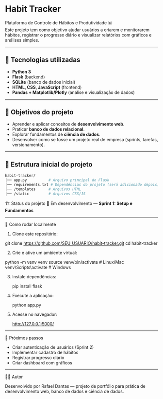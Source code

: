 # Habit Tracker

Plataforma de Controle de Hábitos e Produtividade 📊  
Este projeto tem como objetivo ajudar usuários a criarem e monitorarem hábitos, registrar o progresso diário e visualizar relatórios com gráficos e análises simples.  

---

## 🚀 Tecnologias utilizadas
- **Python 3**  
- **Flask** (backend)  
- **SQLite** (banco de dados inicial)  
- **HTML, CSS, JavaScript** (frontend)  
- **Pandas + Matplotlib/Plotly** (análise e visualização de dados)  

---

## 🎯 Objetivos do projeto
- Aprender e aplicar conceitos de **desenvolvimento web**.  
- Praticar **banco de dados relacional**.  
- Explorar fundamentos de **ciência de dados**.  
- Desenvolver como se fosse um projeto real de empresa (sprints, tarefas, versionamento).  

---

## 📂 Estrutura inicial do projeto
```bash
habit-tracker/
│── app.py          # Arquivo principal do Flask
│── requirements.txt # Dependências do projeto (será adicionado depois)
│── /templates      # Arquivos HTML
│── /static         # Arquivos CSS/JS
```

🏗 Status do projeto
🚧 Em desenvolvimento — **Sprint 1: Setup e Fundamentos**

---

📝 Como rodar localmente

1. Clone este repositório:

  git clone https://github.com/SEU_USUARIO/habit-tracker.git
  cd habit-tracker

2. Crie e ative um ambiente virtual:

  python -m venv venv
  source venv/bin/activate  # Linux/Mac
  venv\Scripts\activate     # Windows

3. Instale dependências:

   pip install flask

4. Execute a aplicação:

   python app.py

5. Acesse no navegador:

   http://127.0.0.1:5000/

---

📌 Próximos passos

- Criar autenticação de usuários (Sprint 2)
- Implementar cadastro de hábitos
- Registrar progresso diário
- Criar dashboard com gráficos

---

👨‍💻 Autor

Desenvolvido por Rafael Dantas — projeto de portfólio para prática de desenvolvimento web, banco de dados e ciência de dados.



   



